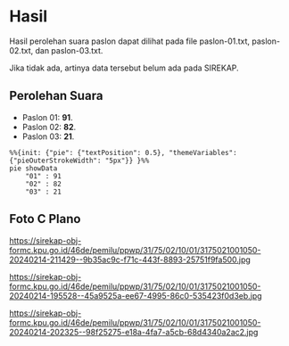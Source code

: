 # Hasil

Hasil perolehan suara paslon dapat dilihat pada file paslon-01.txt, paslon-02.txt, dan paslon-03.txt.

Jika tidak ada, artinya data tersebut belum ada pada SIREKAP.

## Perolehan Suara

 * Paslon 01: **91**.
 * Paslon 02: **82**.
 * Paslon 03: **21**.

```mermaid
%%{init: {"pie": {"textPosition": 0.5}, "themeVariables": {"pieOuterStrokeWidth": "5px"}} }%%
pie showData
    "01" : 91
    "02" : 82
    "03" : 21
```
## Foto C Plano

https://sirekap-obj-formc.kpu.go.id/46de/pemilu/ppwp/31/75/02/10/01/3175021001050-20240214-211429--9b35ac9c-f71c-443f-8893-25751f9fa500.jpg

https://sirekap-obj-formc.kpu.go.id/46de/pemilu/ppwp/31/75/02/10/01/3175021001050-20240214-195528--45a9525a-ee67-4995-86c0-535423f0d3eb.jpg

https://sirekap-obj-formc.kpu.go.id/46de/pemilu/ppwp/31/75/02/10/01/3175021001050-20240214-202325--98f25275-e18a-4fa7-a5cb-68d4340a2ac2.jpg
